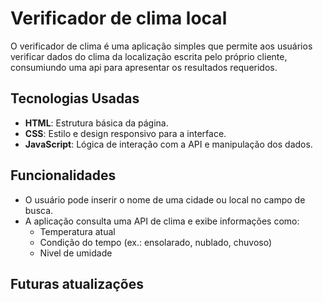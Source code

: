 # Verificador de clima local 

O verificador de clima é uma aplicação simples que permite aos usuários verificar dados do clima da localização escrita pelo próprio cliente, consumiundo uma api para apresentar os resultados requeridos.

## Tecnologias Usadas
- **HTML**: Estrutura básica da página.
- **CSS**: Estilo e design responsivo para a interface.
- **JavaScript**: Lógica de interação com a API e manipulação dos dados.

## Funcionalidades
- O usuário pode inserir o nome de uma cidade ou local no campo de busca.
- A aplicação consulta uma API de clima e exibe informações como:
  - Temperatura atual
  - Condição do tempo (ex.: ensolarado, nublado, chuvoso)
  - Nivel de umidade
  
 ## Futuras atualizações
